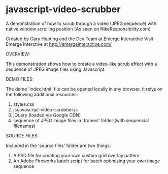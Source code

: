 javascript-video-scrubber
=========================

A demonstration of how to scrub through a video (JPEG sequence) with native window scrolling position (As seen on NikeResponsibility.com)


Created by Gary Hepting and the Dev Team at Emerge Interactive
Visit Emerge Interctive at http://emergeinteractive.com/



OVERVIEW:

This demonstration shows how to create a video-like scrub effect with a sequence of JPEG image files using Javascript.


DEMO FILES:

The demo 'index.html' file can be opened locally in any browser. It relys on the following additional resources:

1) styles.css
2) js/javascript-video-scrubber.js
3) jQuery (loaded via Google CDN)
4) sequence of JPEG image files in 'frames' folder (with sequencial filenames)


SOURCE FILES:

Included in the 'source files' folder are two things:

1) A PSD file for creating your own custom grid overlay pattern
2) An Adobe Fireworks batch script for batch optimizing your own image sequence
